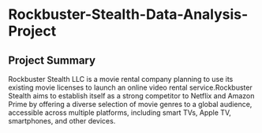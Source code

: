 # Rockbuster-Stealth-Data-Analysis-Project
## Project Summary
Rockbuster Stealth LLC is a movie rental company planning to use its existing movie licenses to launch an online video rental service.Rockbuster Stealth aims to establish itself as a strong competitor to Netflix and Amazon Prime by offering a diverse selection of movie genres to a global audience, accessible across multiple platforms, including smart TVs, Apple TV, smartphones, and other devices.


